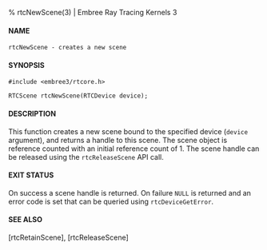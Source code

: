 % rtcNewScene(3) | Embree Ray Tracing Kernels 3

#### NAME

    rtcNewScene - creates a new scene

#### SYNOPSIS

    #include <embree3/rtcore.h>

    RTCScene rtcNewScene(RTCDevice device);

#### DESCRIPTION

This function creates a new scene bound to the specified device
(`device` argument), and returns a handle to this scene. The scene
object is reference counted with an initial reference count of 1. The
scene handle can be released using the `rtcReleaseScene` API call.

#### EXIT STATUS

On success a scene handle is returned. On failure `NULL` is returned
and an error code is set that can be queried using `rtcDeviceGetError`.

#### SEE ALSO

[rtcRetainScene], [rtcReleaseScene]
